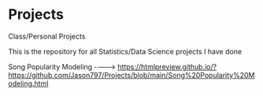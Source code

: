 # Projects
Class/Personal Projects

This is the repository for all Statistics/Data Science projects I have done

Song Popularity Modeling ----> https://htmlpreview.github.io/?https://github.com/Jason797/Projects/blob/main/Song%20Popularity%20Modeling.html
